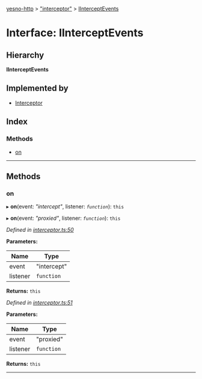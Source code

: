 [yesno-http](../README.md) > ["interceptor"](../modules/_interceptor_.md) > [IInterceptEvents](../interfaces/_interceptor_.iinterceptevents.md)

# Interface: IInterceptEvents

## Hierarchy

**IInterceptEvents**

## Implemented by

* [Interceptor](../classes/_interceptor_.interceptor.md)

## Index

### Methods

* [on](_interceptor_.iinterceptevents.md#on)

---

## Methods

<a id="on"></a>

###  on

▸ **on**(event: *"intercept"*, listener: *`function`*): `this`

▸ **on**(event: *"proxied"*, listener: *`function`*): `this`

*Defined in [interceptor.ts:50](https://github.com/FormidableLabs/yesno/blob/61f406a/src/interceptor.ts#L50)*

**Parameters:**

| Name | Type |
| ------ | ------ |
| event | "intercept" |
| listener | `function` |

**Returns:** `this`

*Defined in [interceptor.ts:51](https://github.com/FormidableLabs/yesno/blob/61f406a/src/interceptor.ts#L51)*

**Parameters:**

| Name | Type |
| ------ | ------ |
| event | "proxied" |
| listener | `function` |

**Returns:** `this`

___

